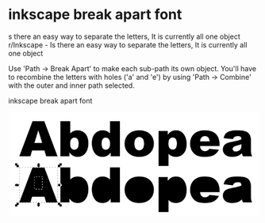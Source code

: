 # inkscape break apart font

s there an easy way to separate the letters, It is currently all one object
r/Inkscape - Is there an easy way to separate the letters, It is currently all one object

Use 'Path → Break Apart' to make each sub-path its own object. You'll have to recombine the letters with holes ('a' and 'e') by using 'Path → Combine' with the outer and inner path selected.

inkscape break apart font

![](images/breakapart/filea4b3.png)
